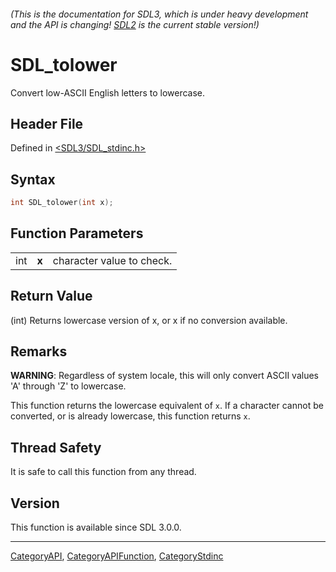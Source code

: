 ###### (This is the documentation for SDL3, which is under heavy development and the API is changing! [SDL2](https://wiki.libsdl.org/SDL2/) is the current stable version!)
# SDL_tolower

Convert low-ASCII English letters to lowercase.

## Header File

Defined in [<SDL3/SDL_stdinc.h>](https://github.com/libsdl-org/SDL/blob/main/include/SDL3/SDL_stdinc.h)

## Syntax

```c
int SDL_tolower(int x);
```

## Function Parameters

|     |       |                           |
| --- | ----- | ------------------------- |
| int | **x** | character value to check. |

## Return Value

(int) Returns lowercase version of x, or x if no conversion available.

## Remarks

**WARNING**: Regardless of system locale, this will only convert ASCII
values 'A' through 'Z' to lowercase.

This function returns the lowercase equivalent of `x`. If a character
cannot be converted, or is already lowercase, this function returns `x`.

## Thread Safety

It is safe to call this function from any thread.

## Version

This function is available since SDL 3.0.0.

----
[CategoryAPI](CategoryAPI), [CategoryAPIFunction](CategoryAPIFunction), [CategoryStdinc](CategoryStdinc)

